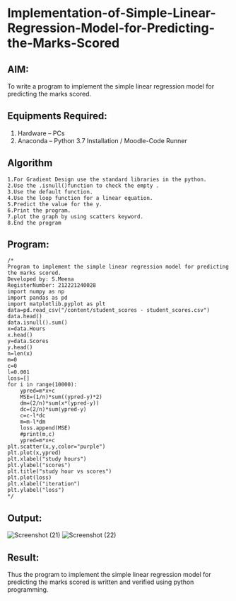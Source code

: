 # Implementation-of-Simple-Linear-Regression-Model-for-Predicting-the-Marks-Scored

## AIM:
To write a program to implement the simple linear regression model for predicting the marks scored.

## Equipments Required:
1. Hardware – PCs
2. Anaconda – Python 3.7 Installation / Moodle-Code Runner

## Algorithm
```
1.For Gradient Design use the standard libraries in the python.
2.Use the .isnull()function to check the empty .
3.Use the default function.
4.Use the loop function for a linear equation.
5.Predict the value for the y.
6.Print the program.
7.plot the graph by using scatters keyword.
8.End the program
```

## Program:
```
/*
Program to implement the simple linear regression model for predicting the marks scored.
Developed by: S.Meena
RegisterNumber: 212221240028
import numpy as np
import pandas as pd
import matplotlib.pyplot as plt
data=pd.read_csv("/content/student_scores - student_scores.csv")
data.head()
data.isnull().sum()
x=data.Hours
x.head()
y=data.Scores
y.head()
n=len(x)
m=0
c=0
l=0.001
loss=[]
for i in range(10000):
    ypred=m*x+c
    MSE=(1/n)*sum((ypred-y)*2)
    dm=(2/n)*sum(x*(ypred-y))
    dc=(2/n)*sum(ypred-y)
    c=c-l*dc
    m=m-l*dm
    loss.append(MSE)
    #print(m,c)
    ypred=m*x+c
plt.scatter(x,y,color="purple")
plt.plot(x,ypred)
plt.xlabel("study hours")
plt.ylabel("scores")
plt.title("study hour vs scores")
plt.plot(loss)
plt.xlabel("iteration")
plt.ylabel("loss")
*/
```

## Output:
![Screenshot (21)](https://user-images.githubusercontent.com/94677128/162013965-abd76c6b-61e4-40a2-b6ab-4fa5be758aeb.png)
![Screenshot (22)](https://user-images.githubusercontent.com/94677128/162014196-e7d94897-b009-4231-9057-a733c83fbf8b.png)



## Result:
Thus the program to implement the simple linear regression model for predicting the marks scored is written and verified using python programming.
